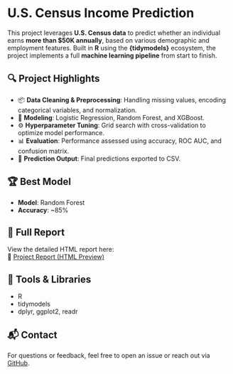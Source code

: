 # U.S. Census Income Prediction

This project leverages **U.S. Census data** to predict whether an individual earns **more than $50K annually**, based on various demographic and employment features. Built in **R** using the **{tidymodels}** ecosystem, the project implements a full **machine learning pipeline** from start to finish.

## 🔍 Project Highlights

- 📦 **Data Cleaning & Preprocessing**: Handling missing values, encoding categorical variables, and normalization.
- 🧪 **Modeling**: Logistic Regression, Random Forest, and XGBoost.
- ⚙️ **Hyperparameter Tuning**: Grid search with cross-validation to optimize model performance.
- 📊 **Evaluation**: Performance assessed using accuracy, ROC AUC, and confusion matrix.
- 📁 **Prediction Output**: Final predictions exported to CSV.

## 🏆 Best Model

- **Model**: Random Forest  
- **Accuracy**: ~85%  


## 📄 Full Report

View the detailed HTML report here:  
🔗 [Project Report (HTML Preview)](https://htmlpreview.github.io/?https://github.com/ayzstha/ML-2020-Census-Prediction/blob/main/census-hackathon.html)

## 🚀 Tools & Libraries

- R
- tidymodels
- dplyr, ggplot2, readr


## 📬 Contact

For questions or feedback, feel free to open an issue or reach out via [GitHub](https://github.com/ayzstha).


